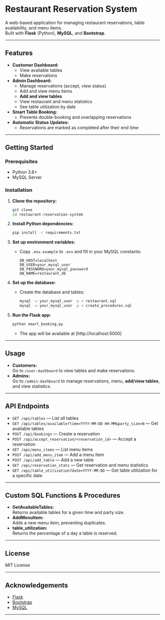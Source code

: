 # Restaurant Reservation System

A web-based application for managing restaurant reservations, table availability, and menu items.  
Built with **Flask** (Python), **MySQL**, and **Bootstrap**.

---

## Features

- **Customer Dashboard:**  
  - View available tables
  - Make reservations
- **Admin Dashboard:**  
  - Manage reservations (accept, view status)
  - Add and view menu items
  - **Add and view tables**
  - View restaurant and menu statistics
  - See table utilization by date
- **Smart Table Booking:**  
  - Prevents double-booking and overlapping reservations
- **Automatic Status Updates:**  
  - Reservations are marked as completed after their end time

---


## Getting Started

### Prerequisites

- Python 3.8+
- MySQL Server

### Installation

1. **Clone the repository:**
   ```bash
   git clone 
   cd restaurant-reservation-system
   ```

2. **Install Python dependencies:**
   ```bash
   pip install -r requirements.txt
   ```

3. **Set up environment variables:**
   - Copy `.env.example` to `.env` and fill in your MySQL constants:
     ```
     DB_HOST=localhost
     DB_USER=your_mysql_user
     DB_PASSWORD=your_mysql_password
     DB_NAME=restaurant_db
     ```

4. **Set up the database:**
   - Create the database and tables:
     ```bash
     mysql -u your_mysql_user -p < restaurant.sql
     mysql -u your_mysql_user -p < create_procedures.sql
     ```

5. **Run the Flask app:**
   ```bash
   python smart_booking.py
   ```
   - The app will be available at [http://localhost:5000]

---

## Usage

- **Customers:**  
  Go to `/user-dashboard` to view tables and make reservations.
- **Admins:**  
  Go to `/admin-dashboard` to manage reservations, menu, **add/view tables**, and view statistics.

---

## API Endpoints

- `GET /api/tables` — List all tables
- `GET /api/tables/available?time=YYYY-MM-DD HH:MM&party_size=N` — Get available tables
- `POST /api/bookings` — Create a reservation
- `POST /api/accept_reservation/<reservation_id>` — Accept a reservation
- `GET /api/menu_items` — List menu items
- `POST /api/add_menu_item` — Add a menu item
- `POST /api/add_table` — Add a new table
- `GET /api/reservation_stats` — Get reservation and menu statistics
- `GET /api/table_utilization?date=YYYY-MM-DD` — Get table utilization for a specific date

---

## Custom SQL Functions & Procedures

- **GetAvailableTables:**  
  Returns available tables for a given time and party size.
- **AddMenuItem:**  
  Adds a new menu item, preventing duplicates.
- **table_utilization:**  
  Returns the percentage of a day a table is reserved.


---

## License

MIT License

---

## Acknowledgements

- [Flask](https://flask.palletsprojects.com/)
- [Bootstrap](https://getbootstrap.com/)
- [MySQL](https://www.mysql.com/)

---
